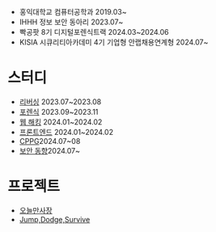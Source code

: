 * 홍익대학교 컴퓨터공학과 2019.03~
* IHHH 정보 보안 동아리 2023.07~
* 빡공팟 8기 디지털포렌식트랙 2024.03~2024.06
* KISIA 시큐리티아카데미 4기 기업형 안랩채용연계형 2024.07~

<h1>
  스터디
</h1>

* [리버싱](https://star-carpenter-32e.notion.site/d2c70c638c99455c8868cfc2ce1ae469?pvs=4) 2023.07~2023.08
* [포렌식](https://star-carpenter-32e.notion.site/d2c70c638c99455c8868cfc2ce1ae469?pvs=4) 2023.09~2023.11
* [웹 해킹](https://star-carpenter-32e.notion.site/d2c70c638c99455c8868cfc2ce1ae469?pvs=4) 2024.01~2024.02
* [프론트엔드](https://github.com/Dyedds/Front-end) 2024.01~2024.02
* [CPPG](https://periodic-spark-9de.notion.site/CPPG-6c33e1ac1b564b82803c6c9fde9dd0b2?pvs=4)2024.07~08
* [보안 동향](https://periodic-spark-9de.notion.site/716bb8817bcc428193f25553607f12e8?pvs=4)2024.07~
<h1>
  프로젝트
</h1>

* [오늘만사장](https://github.com/OnedayOwner)
* [Jump,Dodge,Survive]()

<!--
**Dyedds/Dyedds** is a ✨ _special_ ✨ repository because its `README.md` (this file) appears on your GitHub profile.

Here are some ideas to get you started:

- 🔭 I’m currently working on ...
- 🌱 I’m currently learning ...
- 👯 I’m looking to collaborate on ...
- 🤔 I’m looking for help with ...
- 💬 Ask me about ...
- 📫 How to reach me: ...
- 😄 Pronouns: ...
- ⚡ Fun fact: ...
-->
